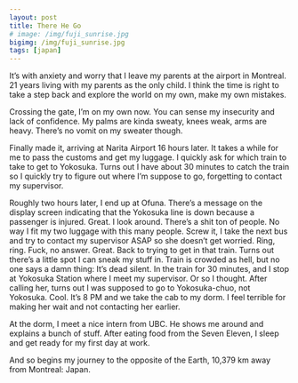 ```yaml
---
layout: post
title: There He Go
# image: /img/fuji_sunrise.jpg
bigimg: /img/fuji_sunrise.jpg
tags: [japan]
---
```


It’s with anxiety and worry that I leave my parents at the airport in Montreal. 21 years living with my parents as the only child. I think the time is right to take a step back and explore the world on my own, make my own mistakes.

Crossing the gate, I’m on my own now. You can sense my insecurity and lack of confidence. My palms are kinda sweaty, knees weak, arms are heavy. There’s no vomit on my sweater though.

Finally made it, arriving at Narita Airport 16 hours later. It takes a while for me to pass the customs and get my luggage. I quickly ask for which train to take to get to Yokosuka. Turns out I have about 30 minutes to catch the train so I quickly try to figure out where I’m suppose to go, forgetting to contact my supervisor.

Roughly two hours later, I end up at Ofuna. There’s a message on the display screen indicating that the Yokosuka line is down because a passenger is injured. Great. I look around. There’s a shit ton of people. No way I fit my two luggage with this many people. Screw it, I take the next bus and try to contact my supervisor ASAP so she doesn’t get worried. Ring, ring. Fuck, no answer. Great. Back to trying to get in that train. Turns out there’s a little spot I can sneak my stuff in. Train is crowded as hell, but no one says a damn thing: It’s dead silent. In the train for 30 minutes, and I stop at Yokosuka Station where I meet my supervisor. Or so I thought. After calling her, turns out I was supposed to go to Yokosuka-chuo, not Yokosuka. Cool. It’s 8 PM and we take the cab to my dorm. I feel terrible for making her wait and not contacting her earlier.

At the dorm, I meet a nice intern from UBC. He shows me around and explains a bunch of stuff. After eating food from the Seven Eleven, I sleep and get ready for my first day at work.

And so begins my journey to the opposite of the Earth, 10,379 km away from Montreal: Japan.
